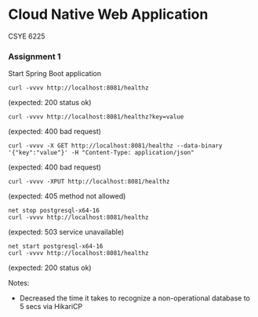 # Cloud Native Web Application
CSYE 6225

### Assignment 1
Start Spring Boot application  

```
curl -vvvv http://localhost:8081/healthz
```  
(expected: 200 status ok)  

```
curl -vvvv http://localhost:8081/healthz?key=value
```  
(expected: 400 bad request)  

```
curl -vvvv -X GET http://localhost:8081/healthz --data-binary '{"key":"value"}' -H "Content-Type: application/json"
```  
(expected: 400 bad request)

```
curl -vvvv -XPUT http://localhost:8081/healthz
```  
(expected: 405 method not allowed)  

```
net stop postgresql-x64-16
curl -vvvv http://localhost:8081/healthz
```
(expected: 503 service unavailable)  

```
net start postgresql-x64-16
curl -vvvv http://localhost:8081/healthz
```
(expected: 200 status ok)

Notes:
- Decreased the time it takes to recognize a non-operational database to 5 secs via HikariCP 
